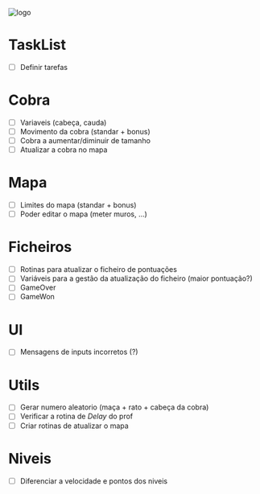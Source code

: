 ![logo](https://www.hindustantimes.com/rf/image_size_960x540/HT/p2/2017/02/27/Pictures/_59b6d7ee-fcad-11e6-905d-7be79ae01fbf.jpg)
# TaskList
- [ ] Definir tarefas

# Cobra
- [ ] Variaveis (cabeça, cauda)
- [ ] Movimento da cobra (standar + bonus)
- [ ] Cobra a aumentar/diminuir de tamanho 
- [ ] Atualizar a cobra no mapa

# Mapa
- [ ] Limites do mapa (standar + bonus)
- [ ] Poder editar o mapa (meter muros, ...)

# Ficheiros
- [ ] Rotinas para atualizar o ficheiro de pontuações
- [ ] Variáveis para a gestão da atualização do ficheiro (maior pontuação?)
- [ ] GameOver
- [ ] GameWon

# UI
- [ ] Mensagens de inputs incorretos (?)

# Utils
- [ ] Gerar numero aleatorio (maça + rato + cabeça da cobra)
- [ ] Verificar a rotina de *Delay* do prof
- [ ] Criar rotinas de atualizar o mapa

# Niveis
- [ ] Diferenciar a velocidade e pontos dos niveis